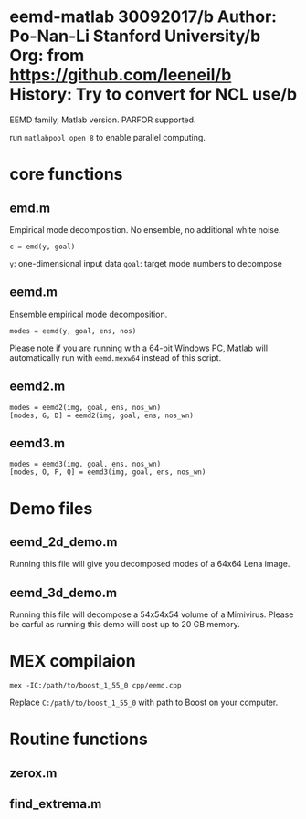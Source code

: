 eemd-matlab
30092017/b
Author:   Po-Nan-Li Stanford University/b
Org:      from https://github.com/leeneil/b
History:  Try to convert for NCL use/b
===========

EEMD family, Matlab version. PARFOR supported.

run `matlabpool open 8` to enable parallel computing.

# core functions

## emd.m

Empirical mode decomposition. No ensemble, no additional white noise.

```
c = emd(y, goal)
```

`y`: one-dimensional input data
`goal`: target mode numbers to decompose

## eemd.m

Ensemble empirical mode decomposition. 

```
modes = eemd(y, goal, ens, nos)
```

Please note if you are running with a 64-bit Windows PC, Matlab will automatically run with `eemd.mexw64` instead of this script.

## eemd2.m

```
modes = eemd2(img, goal, ens, nos_wn)
[modes, G, D] = eemd2(img, goal, ens, nos_wn)
```


## eemd3.m

```
modes = eemd3(img, goal, ens, nos_wn)
[modes, O, P, Q] = eemd3(img, goal, ens, nos_wn)
```



# Demo files

## eemd_2d_demo.m

Running this file will give you decomposed modes of a 64x64 Lena image. 


## eemd_3d_demo.m

Running this file will decompose a 54x54x54 volume of a Mimivirus.
Please be carful as running this demo will cost up to 20 GB memory.


# MEX compilaion

```
mex -IC:/path/to/boost_1_55_0 cpp/eemd.cpp
```

Replace `C:/path/to/boost_1_55_0` with path to Boost on your computer.

# Routine functions

## zerox.m

## find_extrema.m
